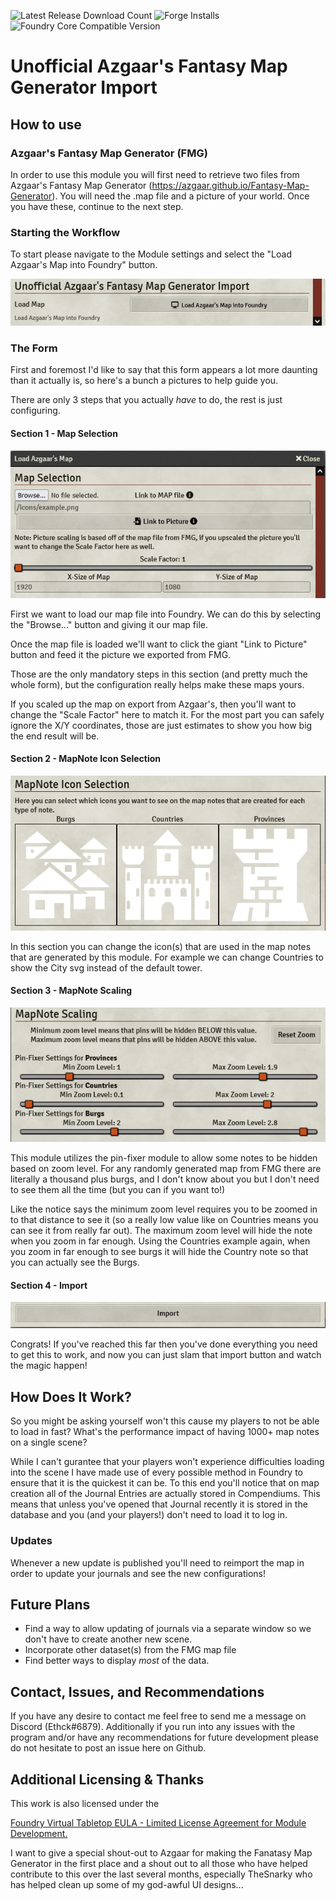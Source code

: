 ![Latest Release Download Count](https://img.shields.io/badge/dynamic/json?label=Downloads@latest&query=assets%5B1%5D.download_count&url=https%3A%2F%2Fapi.github.com%2Frepos%2FEthck%2Fazgaar-foundry%2Freleases%2Flatest)
![Forge Installs](https://img.shields.io/badge/dynamic/json?label=Forge%20Installs&query=package.installs&suffix=%25&url=https%3A%2F%2Fforge-vtt.com%2Fapi%2Fbazaar%2Fpackage%2Fazgaar-foundry&colorB=4aa94a)
![Foundry Core Compatible Version](https://img.shields.io/badge/dynamic/json.svg?url=https%3A%2F%2Fraw.githubusercontent.com%2FEthck%2Fazgaar-foundry%2Fmaster%2Fmodule.json&label=Foundry%20Version&query=$.compatibleCoreVersion&colorB=orange)

# Unofficial Azgaar's Fantasy Map Generator Import

## How to use

### Azgaar's Fantasy Map Generator (FMG)
In order to use this module you will first need to retrieve two files from Azgaar's Fantasy Map Generator (https://azgaar.github.io/Fantasy-Map-Generator).
You will need the .map file and a picture of your world. Once you have these, continue to the next step.

### Starting the Workflow
To start please navigate to the Module settings and select the "Load Azgaar's Map into Foundry" button.

![Module Settings](images/moduleSettings.png)

### The Form
First and foremost I'd like to say that this form appears a lot more daunting than it actually is, so here's a bunch a pictures to help guide you.

There are only 3 steps that you actually *have* to do, the rest is just configuring.

#### Section 1 - Map Selection

![Map File Selection](images/mapSelection.png)

First we want to load our map file into Foundry. We can do this by selecting the "Browse..." button and giving it our map file.

Once the map file is loaded we'll want to click the giant "Link to Picture" button and feed it the picture we exported from FMG.

Those are the only mandatory steps in this section (and pretty much the whole form), but the configuration really helps make these maps yours.

If you scaled up the map on export from Azgaar's, then you'll want to change the "Scale Factor" here to match it. For the most part you can safely ignore the X/Y coordinates, those are just estimates to show you how big the end result will be.

#### Section 2 - MapNote Icon Selection

![Icon Selection](images/iconSelection.png)

In this section you can change the icon(s) that are used in the map notes that are generated by this module. For example we can change Countries to show the City svg instead of the default tower.

#### Section 3 - MapNote Scaling

![MapNote Scaling](images/noteScaling.png)

This module utilizes the pin-fixer module to allow some notes to be hidden based on zoom level. For any randomly generated map from FMG there are literally a thousand plus burgs, and I don't know about you but I don't need to see them all the time (but you can if you want to!)

Like the notice says the minimum zoom level requires you to be zoomed in to that distance to see it (so a really low value like on Countries means you can see it from really far out). The maximum zoom level will hide the note when you zoom in far enough. Using the Countries example again, when you zoom in far enough to see burgs it will hide the Country note so that you can actually see the Burgs.

#### Section 4 - Import

![Import](images/import.png)

Congrats! If you've reached this far then you've done everything you need to get this to work, and now you can just slam that import button and watch the magic happen!


## How Does It Work?

So you might be asking yourself won't this cause my players to not be able to load in fast? What's the performance impact of having 1000+ map notes on a single scene?

While I can't gurantee that your players won't experience difficulties loading into the scene I have made use of every possible method in Foundry to ensure that it is the quickest it can be. To this end you'll notice that on map creation all of the Journal Entries are actually stored in Compendiums. This means that unless you've opened that Journal recently it is stored in the database and you (and your players!) don't need to load it to log in.


### Updates

Whenever a new update is published you'll need to reimport the map in order to update your journals and see the new configurations!

## Future Plans

* Find a way to allow updating of journals via a separate window so we don't have to create another new scene.
* Incorporate other dataset(s) from the FMG map file
* Find better ways to display *most* of the data.

## Contact, Issues, and Recommendations

If you have any desire to contact me feel free to send me a message on Discord (Ethck#6879). Additionally if you run into any issues with the program and/or have any recommendations for future development please do not hesitate to post an issue here on Github.


## Additional Licensing & Thanks

This work is also licensed under the 

[Foundry Virtual Tabletop EULA - Limited License Agreement for Module Development.](https://foundryvtt.com/article/license/)

I want to give a special shout-out to Azgaar for making the Fanatasy Map Generator in the first place and a shout out to all those who have helped contribute to this over the last several months, especially TheSnarky who has helped clean up some of my god-awful UI designs...

